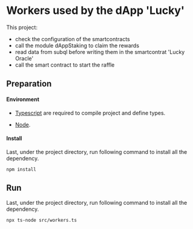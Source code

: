 # Workers used by the dApp 'Lucky'

This project: 
- check the configuration of the smartcontracts 
- call the module dAppStaking to claim the rewards
- read data from subql before writing them in the smartcontrat 'Lucky Oracle'
- call the smart contract to start the raffle

## Preparation

#### Environment

- [Typescript](https://www.typescriptlang.org/) are required to compile project and define types.

- [Node](https://nodejs.org/en/).

#### Install 

Last, under the project directory, run following command to install all the dependency.

```
npm install
```

## Run

Last, under the project directory, run following command to install all the dependency.

```
npx ts-node src/workers.ts
```